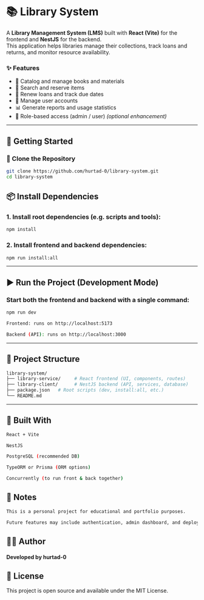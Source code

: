 # 📚 Library System

A **Library Management System (LMS)** built with **React (Vite)** for the frontend and **NestJS** for the backend.  
This application helps libraries manage their collections, track loans and returns, and monitor resource availability.

### ✨ Features

- 📖 Catalog and manage books and materials  
- 🔎 Search and reserve items  
- 🔁 Renew loans and track due dates  
- 👤 Manage user accounts  
- 📊 Generate reports and usage statistics  
- 🔐 Role-based access (admin / user) *(optional enhancement)*

---

## 🚀 Getting Started

### 🔧 Clone the Repository

```bash
git clone https://github.com/hurtad-0/library-system.git
cd library-system
```

## 📦 Install Dependencies

### 1. Install root dependencies (e.g. scripts and tools):

```bash
npm install
```
### 2. Install frontend and backend dependencies:
```bash
npm run install:all
```

---
## ▶️ Run the Project (Development Mode)

### Start both the frontend and backend with a single command:

```bash
npm run dev

Frontend: runs on http://localhost:5173

Backend (API): runs on http://localhost:3000
```

---

## 📁 Project Structure

```bash
library-system/
├── library-service/     # React frontend (UI, components, routes)
├── library-client/      # NestJS backend (API, services, database)
├── package.json   # Root scripts (dev, install:all, etc.)
└── README.md
```
---
## 🧰 Built With
```bash
React + Vite

NestJS

PostgreSQL (recommended DB)

TypeORM or Prisma (ORM options)

Concurrently (to run front & back together)
```



## 📌 Notes
```bash
This is a personal project for educational and portfolio purposes.

Future features may include authentication, admin dashboard, and deployment setup.
```


## 🧑‍💻 Author

#### Developed by hurtad-0


## 📄 License

This project is open source and available under the MIT License.